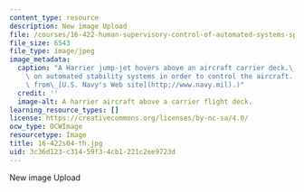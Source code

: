 ```yaml
---
content_type: resource
description: New image Upload
file: /courses/16-422-human-supervisory-control-of-automated-systems-spring-2004/3c36d123c31459f34cb1221c2ee9723d_16-422s04-th.jpg
file_size: 6543
file_type: image/jpeg
image_metadata:
  caption: "A Harrier jump-jet hovers above an aircraft carrier deck.\_Its pilot relies\
    \ on automated stability systems in order to control the aircraft. (Image is taken\
    \ from\_[U.S. Navy's Web site](http://www.navy.mil).)"
  credit: ''
  image-alt: A harrier aircraft above a carrier flight deck.
learning_resource_types: []
license: https://creativecommons.org/licenses/by-nc-sa/4.0/
ocw_type: OCWImage
resourcetype: Image
title: 16-422s04-th.jpg
uid: 3c36d123-c314-59f3-4cb1-221c2ee9723d
---
```

New image Upload